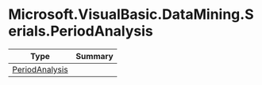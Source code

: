 ﻿
# Microsoft.VisualBasic.DataMining.Serials.PeriodAnalysis

|Type|Summary|
|----|-------|
|[PeriodAnalysis](./PeriodAnalysis.md)||

